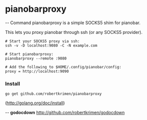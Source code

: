 # pianobarproxy
--
Command pianobarproxy is a simple SOCKS5 shim for pianobar.

This lets you proxy pianobar through ssh (or any SOCKS5 provider).

    # Start your SOCKS5 proxy via ssh:
    ssh -v -D localhost:9080 -C -N example.com

    # Start pianobarproxy:
    pianobarproxy --remote :9080

    # Add the following to $HOME/.config/pianobar/config:
    proxy = http://localhost:9090

### Install

    go get github.com/robertkrimen/pianobarproxy

(http://golang.org/doc/install)

--
**godocdown** http://github.com/robertkrimen/godocdown
